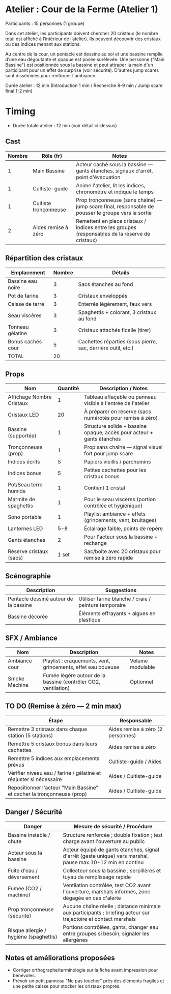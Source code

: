 # Atelier : Cour de la Ferme (Atelier 1)

Participants : 15 personnes (1 groupe)

Dans cet atelier, les participants doivent chercher 20 cristaux (le nombre total est affiché à l’intérieur de l’atelier). Ils peuvent découvrir des cristaux ou des indices menant aux stations.

Au centre de la cour, un pentacle est dessiné au sol et une bassine remplie d’une eau dégoutante et opaque est posée surélevée. Une personne ("Main Bassine") est positionnée sous la bassine et peut attraper la main d'un participant pour un effet de surprise (voir sécurité). D'autres jump scares sont disséminés pour renforcer l'ambiance.

Durée atelier : 12 min (Introduction 1 min / Recherche 8-9 min / Jump scare final 1-2 min)

# Timing

- Durée totale atelier : 12 min (voir détail ci-dessus)

## Cast

| Nombre | Rôle (fr)             | Notes                                                                                               |
| ------ | --------------------- | --------------------------------------------------------------------------------------------------- |
| 1      | Main Bassine          | Acteur caché sous la bassine — gants étanches, signaux d'arrêt, point d'évacuation                  |
| 1      | Cultiste-guide        | Anime l'atelier, lit les indices, chronomètre et indique le temps                                   |
| 1      | Cultiste tronçonneuse | Prop tronçonneuse (sans chaîne) — jump scare final, responsable de pousser le groupe vers la sortie |
| 2      | Aides remise à zéro   | Remettent en place cristaux / indices entre les groupes (responsables de la réserve de cristaux)    |

## Répartition des cristaux

| Emplacement       | Nombre | Détails                                                      |
| ----------------- | ------ | ------------------------------------------------------------ |
| Bassine eau noire | 3      | Sacs étanches au fond                                        |
| Pot de farine     | 3      | Cristaux enveloppés                                          |
| Caisse de terre   | 3      | Enterrés légèrement, faux vers                               |
| Seau viscères     | 3      | Spaghettis + colorant, 3 cristaux au fond                    |
| Tonneau gélatine  | 3      | Cristaux attachés ficelle (tirer)                            |
| Bonus cachés cour | 5      | Cachettes réparties (sous pierre, sac, derrière outil, etc.) |
| TOTAL             | 20     |                                                              |

## Props

| Nom                       | Quantité | Description / Notes                                                   |
| ------------------------- | -------- | --------------------------------------------------------------------- |
| Affichage Nombre Cristaux | 1        | Tableau effaçable ou panneau visible à l'entrée de l'atelier          |
| Cristaux LED              | 20       | À préparer en réserve (sacs numérotés pour remise à zéro)             |
| Bassine (supportée)       | 1        | Structure solide + bassine opaque; accès pour acteur + gants étanches |
| Tronçonneuse (prop)       | 1        | Prop sans chaîne — signal visuel fort pour jump scare                 |
| Indices écrits            | 5        | Papiers vieillis / parchemins                                         |
| Indices bonus             | 5        | Petites cachettes pour les cristaux bonus                             |
| Pot/Seau terre humide     | 1        | Contient 1 cristal                                                    |
| Marmite de spaghettis     | 1        | Pour le seau viscères (portion contrôlée et hygiénique)               |
| Sono portable             | 1        | Playlist ambiance + effets (grincements, vent, bruitages)             |
| Lanternes LED             | 5-8      | Éclairage faible, points de repère                                    |
| Gants étanches            | 2        | Pour l'acteur sous la bassine + rechange                              |
| Réserve cristaux (sacs)   | 1 set    | Sac/boîte avec 20 cristaux pour remise à zéro rapide                  |

## Scénographie

| Description                           | Suggestions                                           |
| ------------------------------------- | ----------------------------------------------------- |
| Pentacle dessiné autour de la bassine | Utiliser farine blanche / craie / peinture temporaire |
| Bassine décorée                       | Éléments effrayants + algues en plastique             |

## SFX / Ambiance

| Nom           | Description                                                    | Notes            |
| ------------- | -------------------------------------------------------------- | ---------------- |
| Ambiance cour | Playlist : craquements, vent, grincements, effet eau boueuse   | Volume modulable |
| Smoke Machine | Fumée légère autour de la bassine (contrôler CO2, ventilation) | Optionnel        |

## TO DO (Remise à zéro — 2 min max)

| Étape                                                                  | Responsable                       |
| ---------------------------------------------------------------------- | --------------------------------- |
| Remettre 3 cristaux dans chaque station (5 stations)                   | Aides remise à zéro (2 personnes) |
| Remettre 5 cristaux bonus dans leurs cachettes                         | Aides remise à zéro               |
| Remettre 5 indices aux emplacements prévus                             | Cultiste-guide / Aides            |
| Vérifier niveau eau / farine / gélatine et réajuster si nécessaire     | Aides / Cultiste-guide            |
| Repositionner l'acteur "Main Bassine" et cacher la tronçonneuse (prop) | Aides / Cultiste-guide            |

## Danger / Sécurité

| Danger                                 | Mesure de sécurité / Procédure                                                                                  |
| -------------------------------------- | --------------------------------------------------------------------------------------------------------------- |
| Bassine instable / chute               | Structure renforcée ; double fixation ; test charge avant l'ouverture au public                                 |
| Acteur sous la bassine                 | Acteur équipé de gants étanches, signal d'arrêt (geste unique) vers marshal, pause max 10-12 min en continu     |
| Fuite d'eau / déversement              | Collecteur sous la bassine ; serpillères et tuyau de remplissage rapide                                         |
| Fumée (CO2 / machine)                  | Ventilation contrôlée, test CO2 avant l'ouverture, marshals informés, zone dégagée en cas d'alerte              |
| Prop tronçonneuse (sécurité)           | Aucune chaîne réelle ; distance minimale aux participants ; briefing acteur sur trajectoire et contact marshals |
| Risque allergie / hygiène (spaghettis) | Portions contrôlées, gants, changer eau entre groupes si besoin; signaler les allergènes                        |

## Notes et améliorations proposées

- Corriger orthographe/terminologie sur la fiche avant impression pour bénévoles.
- Prévoir un petit panneau "Ne pas toucher" près des éléments fragiles et une petite caisse pour stocker les cristaux propres.
